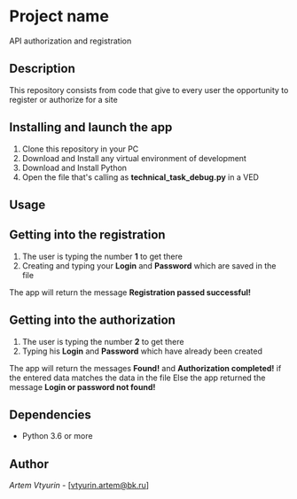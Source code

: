 # Project name
API authorization and registration

## Description
This repository consists from code that give to every user the opportunity to register or authorize for a site

## Installing and launch the app
1. Clone this repository in your PC
2. Download and Install any virtual environment of development
3. Download and Install Python
4. Open the file that's calling as **technical_task_debug.py** in a VED

## Usage

## Getting into the registration
1. The user is typing the number **1** to get there
2. Creating and typing your **Login** and **Password** which are saved in the file

The app will return the message **Registration passed successful!**

## Getting into the authorization
1. The user is typing the number **2** to get there
2. Typing his **Login** and **Password** which have already been created

The app will return the messages **Found!** and **Authorization completed!** if the entered data matches the data in the file
Else the app returned the message **Login or password not found!**

## Dependencies
- Python 3.6 or more

## Author
*Artem Vtyurin* - [vtyurin.artem@bk.ru]

